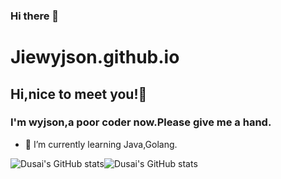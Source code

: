 ### Hi there 👋


# Jiewyjson.github.io
## Hi,nice to meet you!😬 
### I'm wyjson,a poor coder now.Please give me a hand.
- 🌱 I’m currently learning Java,Golang.

![Dusai's GitHub stats](https://github-readme-stats.vercel.app/api?username=Jiewyjson&show_icons=true&theme=radical)![Dusai's GitHub stats](https://github-readme-stats.vercel.app/api?username=Jiewyjson)


